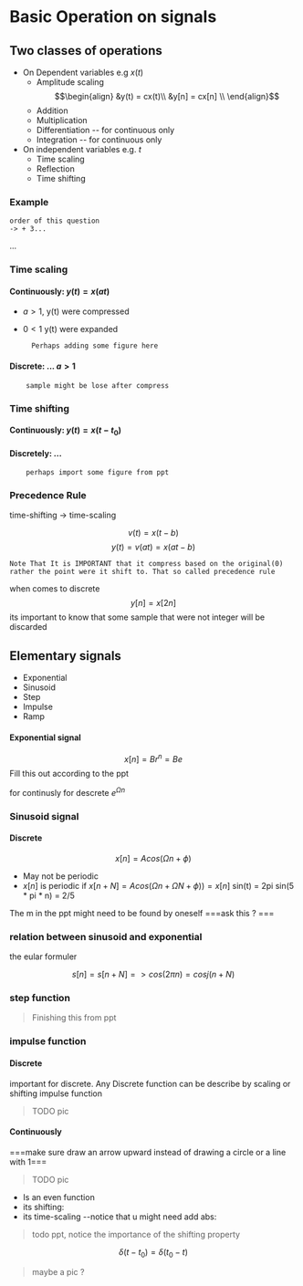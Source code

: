 # Basic Operation on signals

## Two classes of operations

- On Dependent variables e.g $x(t)$
	- Amplitude scaling
	  $$\begin{align}
		  &y(t) = cx(t)\\
		  &y[n] = cx[n] \\
		  \end{align}$$ 
	- Addition
	- Multiplication
	- Differentiation -- for continuous only
	- Integration -- for continuous only
- On independent variables e.g. $t$ 
	- Time scaling
	- Reflection
	- Time shifting

### Example

	order of this question
	-> + 3...

...

### Time scaling
#### Continuously: $y(t) = x(at)$ 
- $a \gt 1$, y(t) were compressed
- $0\lt1$ y(t) were expanded

		Perhaps adding some figure here 

#### Discrete: ... $a \gt 1$
		sample might be lose after compress

### Time shifting
#### Continuously: $y(t)=x(t-t_0)$
#### Discretely: ...

		perhaps import some figure from ppt


### Precedence Rule

time-shifting -> time-scaling

$$ v(t)=x(t-b)$$	$$ y(t)=v(at)=x(at-b)$$

	Note That It is IMPORTANT that it compress based on the original(0) rather the point were it shift to. That so called precedence rule
	

when comes to discrete $$ y[n] = x[2n] $$ its important to know that some sample that were not integer will be discarded

## Elementary signals

- Exponential
- Sinusoid
- Step
- Impulse
- Ramp

#### Exponential signal			
$$x[n]=Br^n=Be^{}$$
		Fill this out according to the ppt

for continusly
for descrete $e^{\Omega n}$

### Sinusoid signal

#### Discrete
$$ x[n]=Acos(\Omega n+\phi)$$
- May not be periodic
- $x[n]$ is periodic if $x[n+N]=Acos(\Omega n + \Omega N + \phi)) = x[n]$ 
	sin(t) = 2pi
	sin(5 * pi * n) = 2/5

The m in the ppt might need to be found by oneself
===ask this ? === 

### relation between sinusoid and exponential 
the eular formuler

$$ s[n] = s[n+N] => cos(2\pi n) = cosj(n + N) $$

### step function
> Finishing this from ppt

### impulse function
#### Discrete
important for discrete.
Any Discrete function can be describe by scaling or shifting impulse function
> TODO pic
#### Continuously 

===make sure draw an arrow upward instead of drawing a circle or a line with 1===
>TODO pic

- Is an even function
- its shifting:
- its time-scaling --notice that u might need add abs:
> todo ppt, notice the importance of the shifting property

$$\delta(t-t_0) = \delta(t_0-t)$$
> maybe a pic ?
> 


